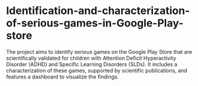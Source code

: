 # Identification-and-characterization-of-serious-games-in-Google-Play-store
 The project aims to identify serious games on the Google Play Store that are scientifically validated for children with Attention Deficit Hyperactivity Disorder (ADHD) and Specific Learning Disorders (SLDs). It includes a characterization of these games, supported by scientific publications, and features a dashboard to visualize the findings.
